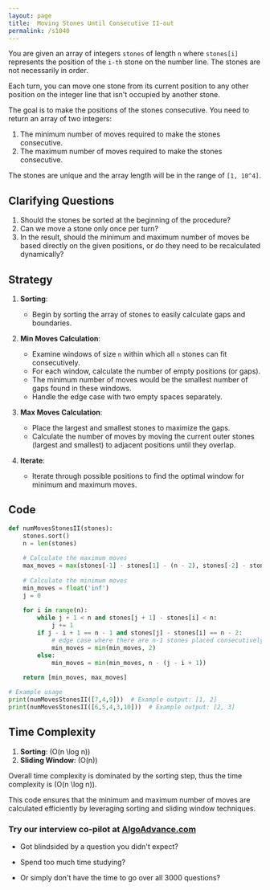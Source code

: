 ```yaml
---
layout: page
title:  Moving Stones Until Consecutive II-out
permalink: /s1040
---
```

You are given an array of integers `stones` of length `n` where `stones[i]` represents the position of the `i-th` stone on the number line. The stones are not necessarily in order.

Each turn, you can move one stone from its current position to any other position on the integer line that isn't occupied by another stone.

The goal is to make the positions of the stones consecutive. You need to return an array of two integers:
1. The minimum number of moves required to make the stones consecutive.
2. The maximum number of moves required to make the stones consecutive.

The stones are unique and the array length will be in the range of `[1, 10^4]`.

## Clarifying Questions
1. Should the stones be sorted at the beginning of the procedure?
2. Can we move a stone only once per turn?
3. In the result, should the minimum and maximum number of moves be based directly on the given positions, or do they need to be recalculated dynamically?

## Strategy
1. **Sorting**:
   - Begin by sorting the array of stones to easily calculate gaps and boundaries.

2. **Min Moves Calculation**:
   - Examine windows of size `n` within which all `n` stones can fit consecutively.
   - For each window, calculate the number of empty positions (or gaps).
   - The minimum number of moves would be the smallest number of gaps found in these windows.
   - Handle the edge case with two empty spaces separately.

3. **Max Moves Calculation**:
   - Place the largest and smallest stones to maximize the gaps.
   - Calculate the number of moves by moving the current outer stones (largest and smallest) to adjacent positions until they overlap.

4. **Iterate**:
   - Iterate through possible positions to find the optimal window for minimum and maximum moves.

## Code

```python
def numMovesStonesII(stones):
    stones.sort()
    n = len(stones)
    
    # Calculate the maximum moves
    max_moves = max(stones[-1] - stones[1] - (n - 2), stones[-2] - stones[0] - (n - 2))
    
    # Calculate the minimum moves
    min_moves = float('inf')
    j = 0
    
    for i in range(n):
        while j + 1 < n and stones[j + 1] - stones[i] < n:
            j += 1
        if j - i + 1 == n - 1 and stones[j] - stones[i] == n - 2:
            # edge case where there are n-1 stones placed consecutively and 1 stone apart
            min_moves = min(min_moves, 2)
        else:
            min_moves = min(min_moves, n - (j - i + 1))
    
    return [min_moves, max_moves]

# Example usage
print(numMovesStonesII([7,4,9]))  # Example output: [1, 2]
print(numMovesStonesII([6,5,4,3,10]))  # Example output: [2, 3]
```

## Time Complexity
1. **Sorting**: \(O(n \log n)\)
2. **Sliding Window**: \(O(n)\)

Overall time complexity is dominated by the sorting step, thus the time complexity is \(O(n \log n)\).

This code ensures that the minimum and maximum number of moves are calculated efficiently by leveraging sorting and sliding window techniques.


### Try our interview co-pilot at [AlgoAdvance.com](https://algoAdvance.com)

- Got blindsided by a question you didn't expect?

- Spend too much time studying?

- Or simply don't have the time to go over all 3000 questions?

